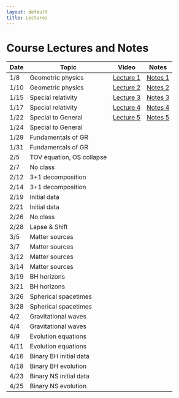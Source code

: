 ```yaml
---
layout: default
title: Lectures
---
```


# Course Lectures and Notes

Date  | Topic                      | Video | Notes 
------|----------------------------|-----------|----------
1/8  | Geometric physics | [Lecture 1](https://www.dropbox.com/s/rsvdjo7j6lfp7b3/ast900\_lecture1\_08012019.mp4?dl=0) | [Notes 1](notes/Lecture1.pdf)
1/10 | Geometric physics | [Lecture 2](https://www.dropbox.com/s/578qini5azmichy/ast900\_lecture2\_10012019.mov?dl=0) | [Notes 2](notes/Lecture2.pdf)
1/15 | Special relativity | [Lecture 3](https://www.dropbox.com/s/b6r4zbwo1fml4o6/ast900\_lecture3\_15012019.mp4?dl=0) | [Notes 3](notes/Lecture3.pdf)
1/17 | Special relativity | [Lecture 4](https://www.dropbox.com/s/l8zsd1i0t0j9y6l/ast900\_lecture4\_17012019.mp4?dl=0) | [Notes 4](notes/Lecture4.pdf)
1/22 | Special to General | [Lecture 5](https://www.dropbox.com/s/f18zry4eobgba81/ast900\_lecture5\_22012019.mp4?dl=0) | [Notes 5](notes/Lecture5.pdf)
1/24 | Special to General |
1/29 | Fundamentals of GR |
1/31 | Fundamentals of GR |
2/5 | TOV equation, OS collapse |
2/7 | No class 
2/12 | 3+1 decomposition | 
2/14 | 3+1 decomposition | 
2/19 | Initial data | 
2/21 | Initial data | 
2/26 | No class 
2/28 | Lapse & Shift |
3/5 | Matter sources |
3/7 | Matter sources | 
3/12 | Matter sources |
3/14 | Matter sources | 
3/19 | BH horizons | 
3/21 | BH horizons |
3/26 | Spherical spacetimes | 
3/28 | Spherical spacetimes | 
4/2 | Gravitational waves | 
4/4 | Gravitational waves | 
4/9 | Evolution equations | 
4/11 | Evolution equations | 
4/16 | Binary BH initial data | 
4/18 | Binary BH evolution |
4/23 | Binary NS initial data | 
4/25 | Binary NS evolution | 
